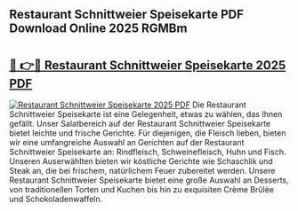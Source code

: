 ## Restaurant Schnittweier Speisekarte PDF Download Online 2025 RGMBm

# <h2><a href="http://gccki9f.nevu.top/?p=Restaurant+Schnittweier+Speisekarte">🔗 👉🔴 Restaurant Schnittweier Speisekarte 2025 PDF</a></h2>

[![Restaurant Schnittweier Speisekarte 2025 PDF](https://i.imgur.com/dBaPXMq.png)](http://gccki9f.nevu.top/?p=Restaurant+Schnittweier+Speisekarte)
Die Restaurant Schnittweier Speisekarte ist eine Gelegenheit, etwas zu wählen, das Ihnen gefällt. Unser Salatbereich auf der Restaurant Schnittweier Speisekarte bietet leichte und frische Gerichte. Für diejenigen, die Fleisch lieben, bieten wir eine umfangreiche Auswahl an Gerichten auf der Restaurant Schnittweier Speisekarte an: Rindfleisch, Schweinefleisch, Huhn und Fisch. Unseren Auserwählten bieten wir köstliche Gerichte wie Schaschlik und Steak an, die bei frischem, natürlichem Feuer zubereitet werden. Unsere Restaurant Schnittweier Speisekarte bietet eine große Auswahl an Desserts, von traditionellen Torten und Kuchen bis hin zu exquisiten Crème Brûlée und Schokoladenwaffeln.

